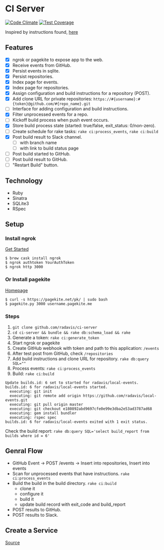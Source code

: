 # CI Server

[![Code Climate](https://codeclimate.com/github/codeclimate/codeclimate/badges/gpa.svg)](https://codeclimate.com/github/codeclimate/codeclimate)
[![Test Coverage](https://codeclimate.com/github/codeclimate/codeclimate/badges/coverage.svg)](https://codeclimate.com/github/codeclimate/codeclimate/coverage)

Inspired by instructions found, [here](https://developer.github.com/v3/guides/building-a-ci-server/)

## Features

* [x] ngrok or pagekite to expose app to the web.
* [x] Receive events from GitHub.
* [x] Persist events in sqlite.
* [x] Persist repositories.
* [x] Index page for events.
* [x] Index page for repositories.
* [x] Assign configuration and build instructions for a repository (POST).
* [x] Add clone URL for private repositories: `https://#{username}:#{token}@github.com/#{repo_name}.git`
* [ ] Interface for adding configuration and build instructions.
* [x] Filter unprocessed events for a repo.
* [ ] Kickoff build process when push event occurs.
* [x] Store build process state (started: true/false, exit_status: 0/non-zero).
* [ ] Create schedule for rake tasks: `rake ci:process_events`, `rake ci:build`
* [x] Post build result to Slack channel.
  - [ ] with branch name
  - [ ] with link to build status page
* [ ] Post build started to GitHub.
* [ ] Post build result to GitHub.
* [ ] "Restart Build" button.

## Technology

* Ruby
* Sinatra
* SQLite3
* RSpec

## Setup

### Install ngrok

[Get Started](https://dashboard.ngrok.com/get-started)

```
$ brew cask install ngrok
$ ngrok authtoken YourAuthToken
$ ngrok http 3000
```

### Or Install pagekite

[Homepage](https://pagekite.net/)

```
$ curl -s https://pagekite.net/pk/ | sudo bash
$ pagekite.py 3000 username.pagekite.me
```

### Steps

1. `git clone github.com/radavis/ci-server`
1. `cd ci-server && bundle && rake db:schema_load && rake`
1. Generate a token: `rake ci:generate_token`
1. Start ngrok or pagekite
1. Create GitHub webhook with token and path to this application: `/events`
1. After test post from GitHub, check `/repositories`
1. Add build instructions and clone URL for repository. `rake db:query SQL=""`
1. Process events: `rake ci:process_events`
1. Build: `rake ci:build`

```
Update builds.id: 6 set to started for radavis/local-events.
builds.id: 6 for radavis/local-events started.
  executing: git init
  executing: git remote add origin https://github.com/radavis/local-events.git
  executing: git pull origin master
  executing: git checkout e180892abd9697cfe0e99e3dba2e53ad3787ad68
  executing: gem install bundler
  executing: rspec spec
builds.id: 6 for radavis/local-events exited with 1 exit status.
```

Check the build report: `rake db:query SQL='select build_report from builds where id = 6'`

## Genral Flow

* GitHub Event -> POST /events -> Insert into repositories, Insert into events
* Scan for unprocessed events that have instructions. `rake ci:process_events`
* Build the build in the build directory. `rake ci:build`
  - clone it
  - configure it
  - build it
  - update build record with exit_code and build_report
* POST results to GitHub.
* POST results to Slack.

## Create a Service

[Source](https://blog.frd.mn/how-to-set-up-proper-startstop-services-ubuntu-debian-mac-windows/)
